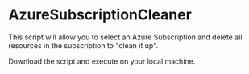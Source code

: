 # AzureSubscriptionCleaner

This script will allow you to select an Azure Subscription and delete all resources in the subscription to "clean it up".

Download the script and execute on your local machine.
